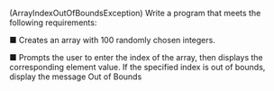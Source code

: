 (ArrayIndexOutOfBoundsException) Write a program that meets the following requirements:

■ Creates an array with 100 randomly chosen integers.

■ Prompts the user to enter the index of the array, then displays the corresponding element value. If the specified index is out of bounds, display the message Out of Bounds
